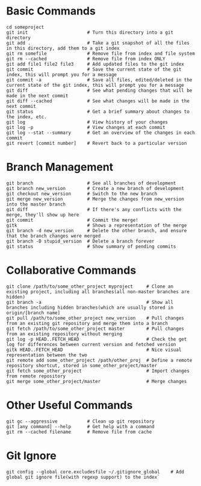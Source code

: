 Basic Commands
==============
    cd someproject
    git init                      # Turn this directory into a git directory
    git add .                     # Take a git snapshot of all the files in this directory, add them to a git index
    git rm somefile               # Remove file from index and file system
    git rm --cached               # Remove file from index ONLY
    git add file1 file2 file3     # Add updated files to the git index
    git commit                    # Save the current state of the git index, this will prompt you for a message
    git commit -a                 # Save all files, edited/deleted in the current state of the git index, this will prompt you for a message
    git diff                      # See what pending changes that will be made in the next commit
    git diff --cached             # See what changes will be made in the next commit
    git status                    # Get a brief summary about changes to the index, etc.
    git log                       # View history of your changes
    git log -p                    # View changes at each commit
    git log --stat --summary      # Get an overview of the changes in each commit
    git revert [commit number]    # Revert back to a particular version

Branch Management
===================
    git branch                    # See all branches of development
    git branch new_version        # Create a new branch of development
    git checkout new_version      # Switch to the new branch
    git merge new_version         # Merge the changes from new_version into the master branch
    git diff                      # If there's any conflicts with the merge, they'll show up here
    git commit                    # Commit the merge!
    gitk                          # Shows a representation of the merge
    git branch -d new_version     # Delete the other branch, and ensure that the branch changes were merged
    git branch -D stupid_version  # Delete a branch forever
    git status                    # Show summary of pending commits

Collaborative Commands
====================  
    git clone /path/to/some_other_project myproject     # Clone an existing project, including all branches(all non-master branches are hidden)
    git branch -a                                       # Show all branches including hidden branches(which are usually stored in origin/[branch name]
    git pull /path/to/some_other_project new_version    # Pull changes from an existing git repository and merge them into a branch
    git fetch /path/to/some_other_project master        # Pull changes from an existing repository without merging
    git log -p HEAD..FETCH_HEAD                         # Check the get log for differences between current version and fetched version
    gitk HEAD..FETCH_HEAD                               # Nice visual representation between the two
    git remote add some_other_project /path/other_proj  # Define a remote repository shortcut, stored in some_other_project/master
    git fetch some_other_project                        # Import changes from remote repository
    git merge some_other_project/master                 # Merge changes
  
Other Useful Commands
=====================
    git gc --aggressive           # Clean up git repository
    git [any command] --help      # Get help with a command
    git rm --cached filename      # Remove file from cache
  
Git Ignore
============
    git config --global core.excludesfile ~/.gitignore_global    # Add global git ignore file(with regexp support) to the index`
